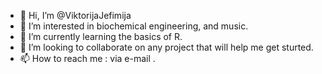 - 👋 Hi, I’m @ViktorijaJefimija
- 👀 I’m interested in biochemical engineering, and music.
- 🌱 I’m currently learning the basics of R.
- 💞️ I’m looking to collaborate on any project that will help me get sturted.
- 📫 How to reach me : via e-mail .

<!---
ViktorijaJefimija/ViktorijaJefimija is a ✨ special ✨ repository because its `README.md` (this file) appears on your GitHub profile.
You can click the Preview link to take a look at your changes.
--->
